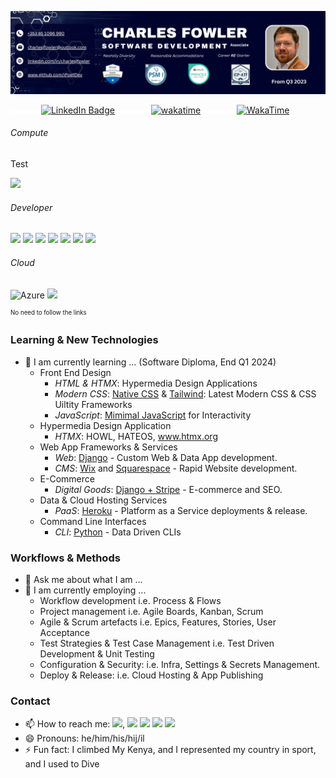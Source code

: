 <!--
    **iPoetDev/Ipoetdev** is a ✨ _special_ ✨ repository because its `README.md` (this file) appears on your GitHub profile.
-->

[![](assets/img/Email-Charles-J-Fowler-Contact-SoftwareDevelopment.png)](https://github.com/iPoetDev "Charles J Fowler's GitHub")

![](assets/img/spacer-15x5.png)![](assets/img/spacer-15x5.png)![](assets/img/spacer-15x5.png) [![LinkedIn Badge](https://img.shields.io/badge/Follow%20Me%20%20on%20LinkedIn-0A66C2?logo=linkedin&logoColor=fff&style=flat)](www.linkedin.com/comm/mynetwork/discovery-see-all?usecase=PEOPLE_FOLLOWS&followMember=charlesjfowler "Call to Action: Follow me on LinkedIn: Charles J Fowler") ![](assets/img/spacer-50x5.png) [![wakatime](https://wakatime.com/badge/user/2027c27d-0bab-4d7c-bfed-5d0b21285657.svg)](https://wakatime.com/@2027c27d-0bab-4d7c-bfed-5d0b21285657) ![](assets/img/spacer-50x5.png)  [![ WakaTime ](https://img.shields.io/badge/WakaTime%20Coding%20Activities-wakatime?logo=wakatime&logoColor=white&labelColor=grey&color=0A66C2)]((https://wakatime.com/@ipoetdev))

###### Compute

Test

![](https://badgen.net/badge/icon/windows?icon=windows&label)

###### Developer

![](https://badgen.net/badge/icon/git?icon=git&label) ![](https://badgen.net/badge/icon/github?icon=github&label) ![](https://badgen.net/badge/icon/gitlab?icon=gitlab&label) ![](https://badgen.net/badge/icon/jira?icon=jira&label) ![](https://badgen.net/badge/icon/maven?icon=maven&label) ![](https://badgen.net/badge/icon/nuget?icon=nuget&label) ![](https://badgen.net/badge/icon/terminal?icon=terminal&label)

###### Cloud

![](https://badgen.net/badge/Azure/azure%20fundamentals?icon=azure&label  "Azure") ![](https://badgen.net/badge/AWS/aws?icon=amazonaws&label)

<small><sup>No need to follow the links</sup></small>

### Learning & New Technologies

- 🌱 I am currently learning ... (Software Diploma, End Q1 2024)
    - Front End Design
        - *HTML & HTMX*: Hypermedia Design Applications
        - *Modern CSS*: <ins>Native CSS</ins> & <ins>Tailwind</ins>: Latest Modern CSS & CSS Uiltity Frameworks
        - *JavaScript*: <ins>Mimimal JavaScript</ins> for Interactivity
    - Hypermedia Design Application
        - *HTMX*: HOWL, HATEOS, www.htmx.org
    - Web App Frameworks & Services
        - *Web*: <ins>Django</ins> - Custom Web & Data App development.
        - *CMS*: <ins>Wix</ins> and <ins>Squarespace</ins> - Rapid Website development.
    - E-Commerce
        - *Digital Goods*:   <ins>Django + Stripe</ins> - E-commerce and SEO.
    - Data & Cloud Hosting Services
        - *PaaS*: <ins>Heroku</ins> - Platform as a Service deployments & release.
    - Command Line Interfaces
        - *CLI*: <ins>Python</ins> - Data Driven CLIs

### Workflows & Methods

- 💬 Ask me about what I am ...
- 🌱 I am currently employing ...
    - Workflow development i.e. Process & Flows
    - Project management i.e. Agile Boards, Kanban, Scrum
    - Agile & Scrum artefacts i.e. Epics, Features, Stories, User Acceptance
    - Test Strategies & Test Case Management i.e. Test Driven Development & Unit Testing
    - Configuration & Security: i.e. Infra, Settings & Secrets Management.
    - Deploy & Release: i.e. Cloud Hosting & App Publishing

### Contact

- 📫 How to reach me: [![](https://img.shields.io/badge/LinkTree-%F0%9F%94%97%20Charles%20J%20Fowler%20%F0%9F%94%97-blue?logo=linktree)](https://linktr.ee/charlesjfowler), ![](https://badgen.net/badge/icon/discord?icon=discord&label) ![](https://badgen.net/badge/icon/slack?icon=slack&label) ![](https://badgen.net/badge/icon/telegram?icon=telegram&label) ![](https://badgen.net/badge/icon/twitter?icon=twitter&label)
- 😄 Pronouns: he/him/his/hij/il
- ⚡ Fun fact: I climbed My Kenya, and I represented my country in sport, and I used to Dive

<!--

Here are some ideas to get you started:

- 🔭 I’m currently working on ...
- 🌱 I’m currently learning ...
- 🤔 I’m looking for help with ...
- 💬 Ask me about ...
- ⚡ Fun fact: ...
-->
